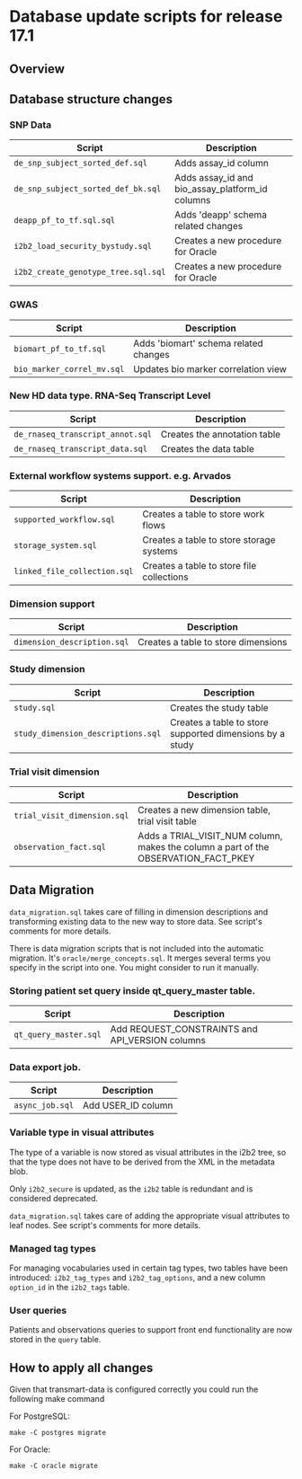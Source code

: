 Database update scripts for release 17.1
========================================

Overview
--------

## Database structure changes

### SNP Data

| Script                             | Description                                     |
|------------------------------------|-------------------------------------------------|
| `de_snp_subject_sorted_def.sql`    | Adds assay_id column                            |
| `de_snp_subject_sorted_def_bk.sql` | Adds assay_id and bio_assay_platform_id columns |
| `deapp_pf_to_tf.sql.sql`           | Adds 'deapp' schema related changes             |
| `i2b2_load_security_bystudy.sql`   | Creates a new procedure for Oracle              |
| `i2b2_create_genotype_tree.sql.sql`| Creates a new procedure for Oracle              |

### GWAS
| Script                             | Description                           |
|------------------------------------|---------------------------------------|
| `biomart_pf_to_tf.sql`             | Adds 'biomart' schema related changes |
| `bio_marker_correl_mv.sql`         | Updates bio marker correlation view   |

### New HD data type. RNA-Seq Transcript Level

| Script                           | Description                  |
|----------------------------------|------------------------------|
| `de_rnaseq_transcript_annot.sql` | Creates the annotation table |
| `de_rnaseq_transcript_data.sql` | Creates the data table       |

### External workflow systems support. e.g. Arvados

| Script                           | Description                  |
|----------------------------------|------------------------------|
| `supported_workflow.sql` | Creates a table to store work flows |
| `storage_system.sql` | Creates a table to store storage systems |
| `linked_file_collection.sql` | Creates a table to store file collections |

### Dimension support

| Script                           | Description                  |
|----------------------------------|------------------------------|
| `dimension_description.sql` | Creates a table to store dimensions |

### Study dimension

| Script                           | Description                  |
|----------------------------------|------------------------------|
| `study.sql` | Creates the study table |
| `study_dimension_descriptions.sql` | Creates a table to store supported dimensions by a study |

### Trial visit dimension

| Script                           | Description                  |
|----------------------------------|------------------------------|
| `trial_visit_dimension.sql` | Creates a new dimension table, trial visit table |
| `observation_fact.sql`      | Adds a TRIAL_VISIT_NUM column, makes the column a part of the OBSERVATION_FACT_PKEY|

## Data Migration

`data_migration.sql` takes care of filling in dimension descriptions and transforming existing data to the new way to store data.
See script's comments for more details.

There is data migration scripts that is not included into the automatic migration.
It's `oracle/merge_concepts.sql`. It merges several terms you specify in the script into one.
You might consider to run it manually.

### Storing patient set query inside qt_query_master table.

| Script                           | Description                  |
|----------------------------------|------------------------------|
| `qt_query_master.sql` 	   | Add REQUEST_CONSTRAINTS and API_VERSION columns |

### Data export job.

| Script                           | Description                  |
|----------------------------------|------------------------------|
| `async_job.sql` 	   | Add USER_ID column |

### Variable type in visual attributes

The type of a variable is now stored as visual attributes in the i2b2 tree,
so that the type does not have to be derived from the XML in the metadata blob.

Only `i2b2_secure` is updated, as the `i2b2` table is redundant and is considered deprecated.

`data_migration.sql` takes care of adding the appropriate visual attributes to leaf nodes.
See script's comments for more details.

### Managed tag types

For managing vocabularies used in certain tag types, two tables have been introduced:
`i2b2_tag_types` and `i2b2_tag_options`, and a new column `option_id` in the
`i2b2_tags` table.

### User queries

Patients and observations queries to support front end functionality are now stored in the `query` table.

How to apply all changes
------------------------

Given that transmart-data is configured correctly you could run the following make command

For PostgreSQL:
    
    make -C postgres migrate
    
For Oracle:

    make -C oracle migrate
